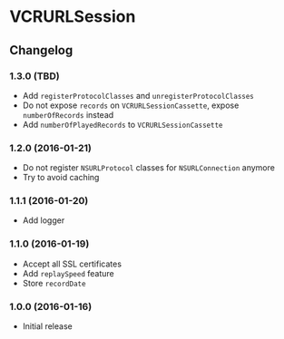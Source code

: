 # VCRURLSession

## Changelog

### 1.3.0 (TBD)

* Add `registerProtocolClasses` and `unregisterProtocolClasses`
* Do not expose `records` on `VCRURLSessionCassette`, expose `numberOfRecords` instead
* Add `numberOfPlayedRecords` to `VCRURLSessionCassette`

### 1.2.0 (2016-01-21)

* Do not register `NSURLProtocol` classes for `NSURLConnection` anymore
* Try to avoid caching

### 1.1.1 (2016-01-20)

* Add logger

### 1.1.0 (2016-01-19)

* Accept all SSL certificates
* Add `replaySpeed` feature
* Store `recordDate`

### 1.0.0 (2016-01-16)

* Initial release
